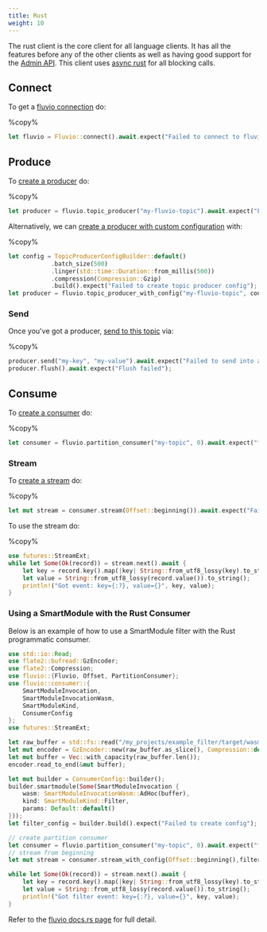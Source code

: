 ```yaml
---
title: Rust
weight: 10
---
```


The rust client is the core client for all language clients. It has all the
features before any of the other clients as well as having good support for the
[Admin API]. This client uses [async rust] for all blocking calls.

## Connect

To get a [fluvio connection] do:

%copy%
```rust
let fluvio = Fluvio::connect().await.expect("Failed to connect to fluvio");
```

[fluvio connection]: https://docs.rs/fluvio/0.12.3/fluvio/struct.Fluvio.html#method.connect

## Produce

To [create a producer] do:

%copy%
```rust
let producer = fluvio.topic_producer("my-fluvio-topic").await.expect("Failed to create a producer");
```

Alternatively, we can [create a producer with custom configuration] with:

%copy%
```rust
let config = TopicProducerConfigBuilder::default()
    		.batch_size(500)
    		.linger(std::time::Duration::from_millis(500))
    		.compression(Compression::Gzip)
    		.build().expect("Failed to create topic producer config");
let producer = fluvio.topic_producer_with_config("my-fluvio-topic", config).await.expect("Failed to create a producer");
```

[create a producer]: https://docs.rs/fluvio/0.12.3/fluvio/struct.Fluvio.html#method.topic_producer
[create a producer with custom configuration]: https://docs.rs/fluvio/0.12.3/fluvio/struct.Fluvio.html#method.topic_producer_with_config

### Send

Once you've got a producer, [send to this topic] via:

%copy%
```rust
producer.send("my-key", "my-value").await.expect("Failed to send into a record");
producer.flush().await.expect("Flush failed");
```

[send to this topic]: https://docs.rs/fluvio/0.12.3/fluvio/struct.TopicProducer.html#method.send

## Consume

To [create a consumer] do:

%copy%
```rust
let consumer = fluvio.partition_consumer("my-topic", 0).await.expect("failed to create consumer");
```

[create a consumer]: https://docs.rs/fluvio/0.12.3/fluvio/struct.Fluvio.html#method.partition_consumer

### Stream

To [create a stream] do:

%copy%
```rust
let mut stream = consumer.stream(Offset::beginning()).await.expect("Failed to create stream");
```

[create a stream]: https://docs.rs/fluvio/0.12.3/fluvio/consumer/struct.PartitionConsumer.html#method.stream

To use the stream do:

%copy%
```rust
use futures::StreamExt;
while let Some(Ok(record)) = stream.next().await {
    let key = record.key().map(|key| String::from_utf8_lossy(key).to_string());
    let value = String::from_utf8_lossy(record.value()).to_string();
    println!("Got event: key={:?}, value={}", key, value);
}
```

### Using a SmartModule with the Rust Consumer

Below is an example of how to use a SmartModule filter with the Rust
programmatic consumer.

```rust
use std::io::Read;
use flate2::bufread::GzEncoder;
use flate2::Compression;
use fluvio::{Fluvio, Offset, PartitionConsumer};
use fluvio::consumer::{
    SmartModuleInvocation,
    SmartModuleInvocationWasm,
    SmartModuleKind,
    ConsumerConfig
};
use futures::StreamExt;

let raw_buffer = std::fs::read("/my_projects/example_filter/target/wasm32-unknown-unknown/release/example_filter.wasm").expect("wasm file is missing");
let mut encoder = GzEncoder::new(raw_buffer.as_slice(), Compression::default());
let mut buffer = Vec::with_capacity(raw_buffer.len());
encoder.read_to_end(&mut buffer);

let mut builder = ConsumerConfig::builder();
builder.smartmodule(Some(SmartModuleInvocation {
    wasm: SmartModuleInvocationWasm::AdHoc(buffer),
    kind: SmartModuleKind::Filter,
    params: Default::default()
}));
let filter_config = builder.build().expect("Failed to create config");

// create partition consumer
let consumer = fluvio.partition_consumer("my-topic", 0).await.expect("failed to create consumer");
// stream from beginning
let mut stream = consumer.stream_with_config(Offset::beginning(),filter_config).await.expect("Failed to create stream");

while let Some(Ok(record)) = stream.next().await {
    let key = record.key().map(|key| String::from_utf8_lossy(key).to_string());
    let value = String::from_utf8_lossy(record.value()).to_string();
    println!("Got filter event: key={:?}, value={}", key, value);
}
```

Refer to the [fluvio docs.rs page] for full detail.

[Admin Api]: https://docs.rs/fluvio/0.12.3/fluvio/struct.FluvioAdmin.html
[async rust]: https://rust-lang.github.io/async-book/
[fluvio docs.rs page]: https://docs.rs/fluvio/
